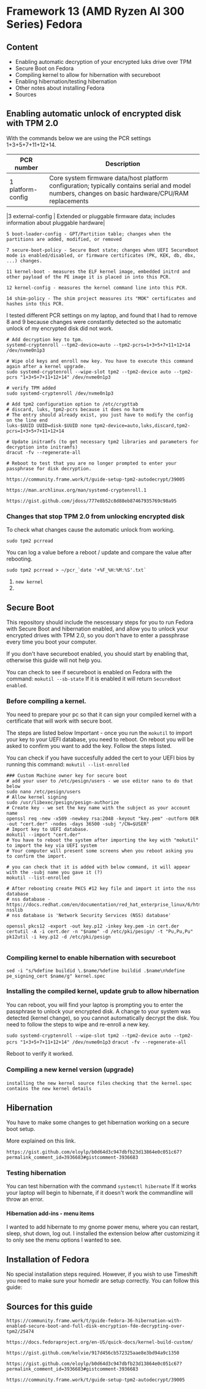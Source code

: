 # Framework 13 (AMD Ryzen AI 300 Series) Fedora

## Content

- Enabling automatic decryption of your encrypted luks drive over TPM
- Secure Boot on Fedora
- Compiling kernel to allow for hibernation with secureboot
- Enabling hibernation/testing hibernation
- Other notes about installing Fedora
- Sources

## Enabling automatic unlock of encrypted disk with TPM 2.0

With the commands below we are using the PCR settings 1+3+5+7+11+12+14.

| PCR number | Description |
|------------|-------------|
|1 platform-config | Core system firmware data/host platform configuration; typically contains serial and model numbers, changes on basic hardware/CPU/RAM replacements|

|3 external-config | Extended or pluggable firmware data; includes information about pluggable hardware|

`5 boot-loader-config - GPT/Partition table; changes when the partitions are added, modified, or removed`

`7 secure-boot-policy - Secure Boot state; changes when UEFI SecureBoot mode is enabled/disabled, or firmware certificates (PK, KEK, db, dbx, ...) changes.`

`11 kernel-boot - measures the ELF kernel image, embedded initrd and other payload of the PE image it is placed in into this PCR.`

`12 kernel-config - measures the kernel command line into this PCR.`

`14 shim-policy - The shim project measures its "MOK" certificates and hashes into this PCR.`

I tested different PCR settings on my laptop, and found that I had to remove 8 and 9 because changes were constantly detected so the automatic unlock of my encrypted disk did not work.


```
# Add decryption key to tpm. 
systemd-cryptenroll --tpm2-device=auto --tpm2-pcrs=1+3+5+7+11+12+14 /dev/nvme0n1p3

# Wipe old keys and enroll new key. You have to execute this command again after a kernel upgrade.
sudo systemd-cryptenroll --wipe-slot tpm2 --tpm2-device auto --tpm2-pcrs "1+3+5+7+11+12+14" /dev/nvme0n1p3

# verify TPM added
sudo systemd-cryptenroll /dev/nvme0n1p3

# Add tpm2 configuration option to /etc/crypttab
# discard, luks, tpm2-pcrs because it does no harm
# The entry should already exist, you just have to modify the config on the line end
luks-$UUID UUID=disk-$UUID none tpm2-device=auto,luks,discard,tpm2-pcrs=1+3+5+7+11+12+14

# Update initramfs (to get necessary tpm2 libraries and parameters for decryption into initramfs)
dracut -fv --regenerate-all

# Reboot to test that you are no longer prompted to enter your passphrase for disk decryption.
```


`https://community.frame.work/t/guide-setup-tpm2-autodecrypt/39005`

`https://man.archlinux.org/man/systemd-cryptenroll.1`

`https://gist.github.com/jdoss/777e8b52c8d88eb87467935769c98a95`



### Changes that stop TPM 2.0 from unlocking encrypted disk

To check what changes cause the automatic unlock from working.

`sudo tpm2 pcrread`

You can log a value before a reboot / update and compare the value after rebooting.

```
sudo tpm2 pcrread > ~/pcr_`date '+%F_%H:%M:%S'.txt`
```

1. `new kernel`
2. 


## Secure Boot

This repository should include the nescessary steps for you to run Fedora with Secure Boot and hibernation enabled, and allow you to unlock your encrypted drives with TPM 2.0, so you don't have to enter a passphrase every time you boot your computer.

If you don't have secureboot enabled, you should start by enabling that, otherwise this guide will not help you.

You can check to see if secureboot is enabled on Fedora with the command: `mokutil --sb-state`
If it is enabled it will return `SecureBoot enabled`.

### Before compiling a kernel.

You need to prepare your pc so that it can sign your compiled kernel with a certificate that will work with secure boot.

The steps are listed below
Important - once you run the `mokutil` to import your key to your UEFI database, you need to reboot.
On reboot you will be asked to confirm you want to add the key. Follow the steps listed.

You can check if you have succesfully added the cert to your UEFI bios by running this command: `mokutil --list-enrolled`

```
### Custom Machine owner key for secure boot
# add your user to /etc/pesign/users - we use editor nano to do that below
sudo nano /etc/pesign/users
# Allow kernel signing
sudo /usr/libexec/pesign/pesign-authorize
# Create key - we set the key name with the subject as your account name
openssl req -new -x509 -newkey rsa:2048 -keyout "key.pem" -outform DER -out "cert.der" -nodes -days 36500 -subj "/CN=$USER"
# Import key to UEFI database.
mokutil --import "cert.der"
# You have to reboot the system after importing the key with "mokutil" to import the key via UEFI system
# Your computer will present some screens when you reboot asking you to confirm the import.

# you can check that it is added with below command, it will appear with the -subj name you gave it (?)
mokutil --list-enrolled

# After rebooting create PKCS #12 key file and import it into the nss database
# nss database - https://docs.redhat.com/en/documentation/red_hat_enterprise_linux/6/html/developer_guide/che-nsslib
# nss database is 'Network Security Services (NSS) database'

openssl pkcs12 -export -out key.p12 -inkey key.pem -in cert.der
certutil -A -i cert.der -n "$name" -d /etc/pki/pesign/ -t "Pu,Pu,Pu"
pk12util -i key.p12 -d /etc/pki/pesign


```

### Compiling kernel to enable hibernation with secureboot

`sed -i "s/%define buildid \.$name/%define buildid .$name\n%define pe_signing_cert $name/g" kernel.spec`

### Installing the compiled kernel, update grub to allow hibernation


You can reboot, you will find your laptop is prompting you to enter the passphrase to unlock your encrypted disk. A change to your system was detected (kernel change), so you cannot automatically decrypt the disk. You need to follow the steps to wipe and re-enroll a new key.

`sudo systemd-cryptenroll --wipe-slot tpm2 --tpm2-device auto --tpm2-pcrs "1+3+5+7+11+12+14" /dev/nvme0n1p3`
`dracut -fv --regenerate-all`

Reboot to verify it worked.

### Compiling a new kernel version (upgrade)

`installing the new kernel source files`
`checking that the kernel.spec contains the new kernel details`


## Hibernation

You have to make some changes to get hibernation working on a secure boot setup.

More explained on this link.

`https://gist.github.com/eloylp/b0d64d3c947dbfb23d13864e0c051c67?permalink_comment_id=3936683#gistcomment-3936683`


### Testing hibernation

You can test hibernation with the command `systemctl hibernate`
If it works your laptop will begin to hibernate, if it doesn't work the commandline will throw an error.

#### Hibernation add-ins - menu items

I wanted to add hibernate to my gnome power menu, where you can restart, sleep, shut down, log out.
I installed the extension below after customizing it to only see the menu options I wanted to see.

## Installation of Fedora

No special installation steps required.
However, if you wish to use Timeshift you need to make sure your homedir are setup correctly.
You can follow this guide:


## Sources for this guide

`https://community.frame.work/t/guide-fedora-36-hibernation-with-enabled-secure-boot-and-full-disk-encryption-fde-decrypting-over-tpm2/25474`

`https://docs.fedoraproject.org/en-US/quick-docs/kernel-build-custom/`

`https://gist.github.com/kelvie/917d456cb572325aae8e3bd94a9c1350`

`https://gist.github.com/eloylp/b0d64d3c947dbfb23d13864e0c051c67?permalink_comment_id=3936683#gistcomment-3936683`


`https://community.frame.work/t/guide-setup-tpm2-autodecrypt/39005`